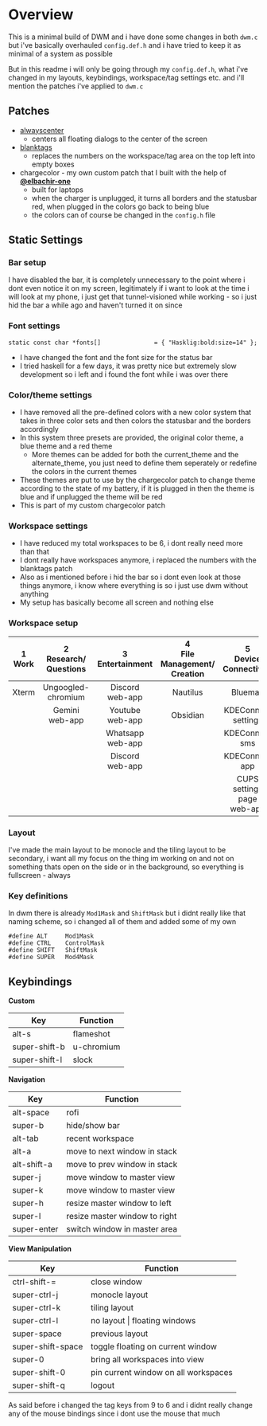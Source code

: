 # Overview
This is a minimal build of DWM and i have done some changes in both `dwm.c` but i've basically overhauled `config.def.h` and i have tried to keep it as minimal of a system as possible

But in this readme i will only be going through my `config.def.h`, what i've changed in my layouts, keybindings, workspace/tag settings etc. and i'll mention the patches i've applied to `dwm.c`
## Patches
- [alwayscenter](https://dwm.suckless.org/patches/alwayscenter/)
	- centers all floating dialogs to the center of the screen
- [blanktags](https://dwm.suckless.org/patches/blanktags/)
	- replaces the numbers on the workspace/tag area on the top left into empty boxes
- chargecolor - my own custom patch that I built with the help of **[@elbachir-one](https://github.com/elbachir-one/)**
	- built for laptops
	- when the charger is unplugged, it turns all borders and the statusbar red, when plugged in the colors go back to being blue
	- the colors can of course be changed in the `config.h` file
## Static Settings
### Bar setup
I have disabled the bar, it is completely unnecessary to the point where i dont even notice it on my screen, legitimately if i want to look at the time i will look at my phone, i just get that tunnel-visioned while working - so i just hid the bar a while ago and haven't turned it on since
### Font settings
` static const char *fonts[]			   = { "Hasklig:bold:size=14" }; `
- I have changed the font and the font size for the status bar
- I tried haskell for a few days, it was pretty nice but extremely slow development so i left and i found the font while i was over there
### Color/theme settings
- I have removed all the pre-defined colors with a new color system that takes in three color sets and then colors the statusbar and the borders accordingly
- In this system three presets are provided, the original color theme, a blue theme and a red theme
	- More themes can be added for both the current_theme and the alternate_theme, you just need to define them seperately or redefine the colors in the current themes
- These themes are put to use by the chargecolor patch to change theme according to the state of my battery, if it is plugged in then the theme is blue and if unplugged the theme will be red
- This is part of my custom chargecolor patch
### Workspace settings
- I have reduced my total workspaces to be 6, i dont really need more than that
- I dont really have workspaces anymore, i replaced the numbers with the blanktags patch
- Also as i mentioned before i hid the bar so i dont even look at those things anymore, i know where everything is so i just use dwm without anything
- My setup has basically become all screen and nothing else
### Workspace setup

| 1<br>Work | 2<br>Research/<br>Questions | 3<br>Entertainment  | 4<br>File<br>Management/<br>Creation |   5<br>Device Connectivity    | 6<br>Audio Management |
| :-------: | :-------------------------: | :-----------------: | :----------------------------------: | :---------------------------: | :-------------------: |
|   Xterm   |     Ungoogled-chromium      | Discord<br>web-app  |               Nautilus               |            Blueman            |      Easyeffects      |
|           |      Gemini<br>web-app      | Youtube<br>web-app  |               Obsidian               |    KDEConnect<br>settings     |      Pavucontrol      |
|           |                             | Whatsapp<br>web-app |                                      |       KDEConnect<br>sms       |                       |
|           |                             | Discord<br>web-app  |                                      |       KDEConnect<br>app       |                       |
|           |                             |                     |                                      | CUPS settings page<br>web-app |                       |
### Layout
I've made the main layout to be monocle and the tiling layout to be secondary, i want all my focus on the thing im working on and not on something thats open on the side or in the background, so everything is fullscreen - always
### Key definitions
In dwm there is already `Mod1Mask` and `ShiftMask` but i didnt really like that naming scheme, so i changed all of them and added some of my own
```
#define ALT		Mod1Mask
#define CTRL	ControlMask
#define SHIFT	ShiftMask
#define SUPER	Mod4Mask
```
## Keybindings
**Custom**

| Key           | Function   |
| ------------- | ---------- |
| alt-s         | flameshot  |
| super-shift-b | u-chromium |
| super-shift-l | slock      |
<a></a>
**Navigation**
<a></a>

| Key         | Function                      |
| ----------- | ----------------------------- |
| alt-space   | rofi                          |
| super-b     | hide/show bar                 |
| alt-tab     | recent workspace              |
| alt-a       | move to next window in stack  |
| alt-shift-a | move to prev window in stack  |
| super-j     | move window to master view    |
| super-k     | move window to master view    |
| super-h     | resize master window to left  |
| super-l     | resize master window to right |
| super-enter | switch window in master area  |
<a></a>
**View Manipulation**
<a></a>

| Key               | Function                             |
| ----------------- | ------------------------------------ |
| ctrl-shift-=      | close window                         |
| super-ctrl-j      | monocle layout                       |
| super-ctrl-k      | tiling layout                        |
| super-ctrl-l      | no layout \| floating windows        |
| super-space       | previous layout                      |
| super-shift-space | toggle floating on current window    |
| super-0           | bring all workspaces into view       |
| super-shift-0     | pin current window on all workspaces |
| super-shift-q     | logout                               |
As said before i changed the tag keys from 9 to 6 and i didnt really change any of the mouse bindings since i dont use the mouse that much